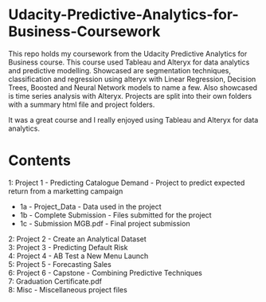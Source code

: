 # Udacity-Predictive-Analytics-for-Business-Coursework
This repo holds my coursework from the Udacity Predictive Analytics for Business course. This course used Tableau and Alteryx for data analytics and predictive modelling.
Showcased are segmentation techniques, classification and regression using alteryx with Linear Regression, Decision Trees, Boosted and Neural Network models to name a few. Also showcased is time series analysis with Alteryx.
Projects are split into their own folders with a summary html file and project folders.

It was a great course and I really enjoyed using Tableau and Alteryx for data analytics.

# Contents


1: Project 1 - Predicting Catalogue Demand  - Project to predict expected return from a marketting campaign  
- 1a - Project_Data	- Data used in the project  
- 1b - Complete Submission	- Files submitted for the project  
- 1c - Submission MGB.pdf - Final project submission  
    
2: Project 2 - Create an Analytical Dataset	 
3: Project 3 - Predicting Default Risk  
4: Project 4 - AB Test a New Menu Launch  
5: Project 5 - Forecasting Sales  
6: Project 6 - Capstone - Combining Predictive Techniques  
7: Graduation Certificate.pdf  
8: Misc	- Miscellaneous project files

